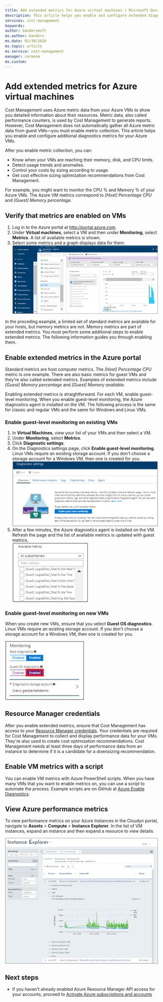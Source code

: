 ```yaml
---
title: Add extended metrics for Azure virtual machines | Microsoft Docs
description: This article helps you enable and configure extended diagnostics metrics for your Azure VMs.
services: cost-management
keywords:
author: bandersmsft
ms.author: banders
ms.date: 01/30/2018
ms.topic: article
ms.service: cost-management
manager: carmonm
ms.custom:
---
```


# Add extended metrics for Azure virtual machines

Cost Management uses Azure metric data from your Azure VMs to show you detailed information about their resources. Metric data, also called performance counters, is used by Cost Management to generate reports. However, Cost Management does not automatically gather all Azure metric data from guest VMs—you must enable metric collection. This article helps you enable and configure additional diagnostics metrics for your Azure VMs.

After you enable metric collection, you can:

- Know when your VMs are reaching their memory, disk, and CPU limits.
- Detect usage trends and anomalies.
- Control your costs by sizing according to usage.
- Get cost effective sizing optimization recommendations from Cost Management.

For example, you might want to monitor the CPU % and Memory % of your Azure VMs. The Azure VM metrics correspond to _[Host] Percentage CPU_ and _[Guest] Memory percentage_.

## Verify that metrics are enabled on VMs

1. Log in to the Azure portal at http://portal.azure.com.
2. Under **Virtual machines**, select a VM and then under **Monitoring**, select **Metrics**. A list of available metrics is shown.
3. Select some metrics and a graph displays data for them.  
    ![Example metric – host percentage CPU](./media/azure-vm-extended-metrics/metric01.png)

In the preceding example, a limited set of standard metrics are available for your hosts, but memory metrics are not. Memory metrics are part of extended metrics. You must perform some additional steps to enable extended metrics. The following information guides you through enabling them.

## Enable extended metrics in the Azure portal

Standard metrics are host computer metrics. The _[Host] Percentage CPU_ metric is one example. There are also basic metrics for guest VMs and they're also called extended metrics. Examples of extended metrics include _[Guest] Memory percentage_ and _[Guest] Memory available_.

Enabling extended metrics is straightforward. For each VM, enable guest-level monitoring. When you enable guest-level monitoring, the Azure diagnostics agent is installed on the VM. The following process is the same for classic and regular VMs and the same for Windows and Linux VMs.

### Enable guest-level monitoring on existing VMs

1. In **Virtual Machines**, view your list of your VMs and then select a VM.
2. Under **Monitoring**, select **Metrics**.
3. Click **Diagnostic settings**.
4. On the Diagnostics settings page, click **Enable guest-level monitoring**. Linux VMs require an existing storage account. If you don't choose a storage account for a Windows VM, then one is created for you.  
    ![Enable guest level monitoring](./media/azure-vm-extended-metrics/enable-guest-monitoring.png)
5. After a few minutes, the Azure diagnostics agent is installed on the VM. Refresh the page and the list of available metrics is updated with guest metrics.  
    ![Extended metrics](./media/azure-vm-extended-metrics/extended-metrics.png)

### Enable guest-level monitoring on new VMs

When you create new VMs, ensure that you select **Guest OS diagnostics**. Linux VMs require an existing storage account. If you don't choose a storage account for a Windows VM, then one is created for you.

![Enable Guest OS diagnostics](./media/azure-vm-extended-metrics/new-enable-diag.png)

## Resource Manager credentials

After you enable extended metrics, ensure that Cost Management has access to your [Resource Manager credentials](activate-subs-accounts.md). Your credentials are required for Cost Management to collect and display performance data for your VMs. They're also used to create cost optimization recommendations. Cost Management needs at least three days of performance data from an instance to determine if it is a candidate for a downsizing recommendation.

## Enable VM metrics with a script

You can enable VM metrics with Azure PowerShell scripts. When you have many VMs that you want to enable metrics on, you can use a script to automate the process. Example scripts are on GitHub at [Azure Enable Diagnostics](https://github.com/Cloudyn/azure-enable-diagnostics).

## View Azure performance metrics

To view performance metrics on your Azure Instances in the Cloudyn portal, navigate to **Assets** > **Compute** > **Instance Explorer**. In the list of VM instances, expand an instance and then expand a resource to view details.

![Instance Explorer](./media/azure-vm-extended-metrics/instance-explorer.png)

## Next steps

- If you haven't already enabled Azure Resource Manager API access for your accounts, proceed to [Activate Azure subscriptions and accounts](activate-subs-accounts.md)
